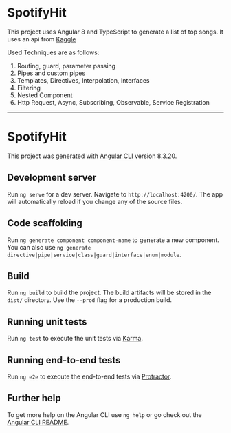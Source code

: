 # SpotifyHit
This project uses Angular 8 and TypeScript to generate a list of top songs.
It uses an api from [Kaggle](https://www.kaggle.com/leonardopena/top50spotify2019)

Used Techniques are as follows:
1. Routing, guard, parameter passing
2. Pipes and custom pipes
3. Templates, Directives, Interpolation, Interfaces
4. Filtering
5. Nested Component
6. Http Request, Async, Subscribing, Observable, Service Registration
-----------------------------------------------------------------
# SpotifyHit

This project was generated with [Angular CLI](https://github.com/angular/angular-cli) version 8.3.20.

## Development server

Run `ng serve` for a dev server. Navigate to `http://localhost:4200/`. The app will automatically reload if you change any of the source files.

## Code scaffolding

Run `ng generate component component-name` to generate a new component. You can also use `ng generate directive|pipe|service|class|guard|interface|enum|module`.

## Build

Run `ng build` to build the project. The build artifacts will be stored in the `dist/` directory. Use the `--prod` flag for a production build.

## Running unit tests

Run `ng test` to execute the unit tests via [Karma](https://karma-runner.github.io).

## Running end-to-end tests

Run `ng e2e` to execute the end-to-end tests via [Protractor](http://www.protractortest.org/).

## Further help

To get more help on the Angular CLI use `ng help` or go check out the [Angular CLI README](https://github.com/angular/angular-cli/blob/master/README.md).
